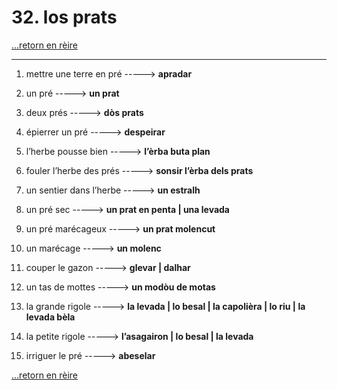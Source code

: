 # 32. los prats

[...retorn en rèire](../sommaire.md)

---

1. mettre une terre en pré -----> **apradar**

2. un pré -----> **un prat**

3. deux prés -----> **dòs prats**

4. épierrer un pré -----> **despeirar**

5. l’herbe pousse bien -----> **l’èrba buta plan**

6. fouler l’herbe des prés -----> **sonsir l’èrba dels prats**

7. un sentier dans l’herbe -----> **un estralh**

8. un pré sec -----> **un prat en penta | una levada**

9. un pré marécageux -----> **un prat molencut**

10. un marécage -----> **un molenc**

11. couper le gazon -----> **glevar | dalhar**

12. un tas de mottes -----> **un modòu de motas**

13. la grande rigole -----> **la levada | lo besal | la capolièra | lo riu | la levada bèla**

14. la petite rigole -----> **l’asagairon | lo besal | la levada**

15. irriguer le pré -----> **abeselar**

[...retorn en rèire](../sommaire.md)
